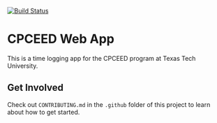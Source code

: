 [![Build Status](https://travis-ci.org/TTUSDC/CPCEEDWebApp.svg?branch=master)](https://travis-ci.org/TTUSDC/CPCEEDWebApp)

# CPCEED Web App
This is a time logging app for the CPCEED program at Texas Tech University.

## Get Involved
Check out `CONTRIBUTING.md` in the `.github` folder of this project to learn about how to get started.
